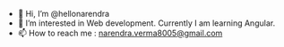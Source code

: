 - 👋 Hi, I’m @hellonarendra
- 👀 I’m interested in Web development.
Currently I am learning Angular.
- 📫 How to reach me : narendra.verma8005@gmail.com

<!---
hellonarendra/hellonarendra is a ✨ special ✨ repository because its `README.md` (this file) appears on your GitHub profile.
You can click the Preview link to take a look at your changes.
--->
